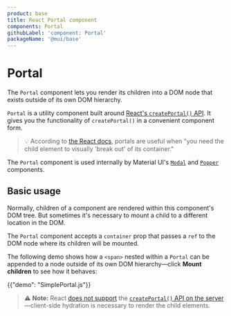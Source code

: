 ```yaml
---
product: base
title: React Portal component
components: Portal
githubLabel: 'component: Portal'
packageName: '@mui/base'
---
```


# Portal

<p class="description">The <code>Portal</code> component lets you render its children into a DOM node that exists outside of its own DOM hierarchy.</p>

`Portal` is a utility component built around [React's `createPortal()` API](https://reactjs.org/docs/portals.html).
It gives you the functionality of `createPortal()` in a convenient component form.

> 💡 According to [the React docs](https://reactjs.org/docs/portals.html), portals are useful when "you need the child element to visually 'break out' of its container."

The `Portal` component is used internally by Material UI's [`Modal`](/components/modal/) and [`Popper`](/components/popper/) components.

## Basic usage

Normally, children of a component are rendered within this component's DOM tree.
But sometimes it's necessary to mount a child to a different location in the DOM.

The `Portal` component accepts a `container` prop that passes a `ref` to the DOM node where its children will be mounted.

The following demo shows how a `<span>` nested within a `Portal` can be appended to a node outside of its own DOM hierarchy—click **Mount children** to see how it behaves:

{{"demo": "SimplePortal.js"}}

> ⚠️ **Note:** React [does not support](https://github.com/facebook/react/issues/13097) the [`createPortal()` API on the server](https://reactjs.org/docs/portals.html)—client-side hydration is necessary to render the child elements.
